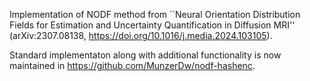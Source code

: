 Implementation of NODF method from ``Neural Orientation Distribution Fields for Estimation and Uncertainty Quantification in Diffusion MRI'' (arXiv:2307.08138, https://doi.org/10.1016/j.media.2024.103105).

Standard implementaton along with additional functionality is now maintained in https://github.com/MunzerDw/nodf-hashenc. 
